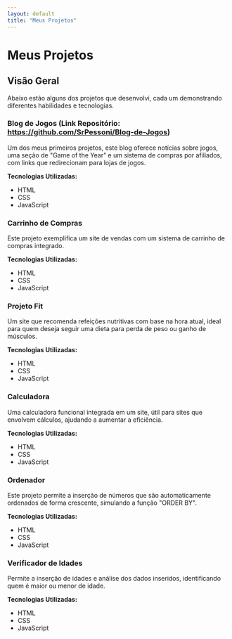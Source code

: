```yaml
---
layout: default
title: "Meus Projetos"
---
```


# Meus Projetos

## Visão Geral
Abaixo estão alguns dos projetos que desenvolvi, cada um demonstrando diferentes habilidades e tecnologias.

### Blog de Jogos (Link Repositório: https://github.com/SrPessoni/Blog-de-Jogos)

Um dos meus primeiros projetos, este blog oferece notícias sobre jogos, uma seção de "Game of the Year" e um sistema de compras por afiliados, com links que redirecionam para lojas de jogos.

**Tecnologias Utilizadas:**
- HTML
- CSS
- JavaScript

### Carrinho de Compras
Este projeto exemplifica um site de vendas com um sistema de carrinho de compras integrado.

**Tecnologias Utilizadas:**
- HTML
- CSS
- JavaScript

### Projeto Fit
Um site que recomenda refeições nutritivas com base na hora atual, ideal para quem deseja seguir uma dieta para perda de peso ou ganho de músculos.

**Tecnologias Utilizadas:**
- HTML
- CSS
- JavaScript

### Calculadora
Uma calculadora funcional integrada em um site, útil para sites que envolvem cálculos, ajudando a aumentar a eficiência.

**Tecnologias Utilizadas:**
- HTML
- CSS
- JavaScript

### Ordenador
Este projeto permite a inserção de números que são automaticamente ordenados de forma crescente, simulando a função "ORDER BY".

**Tecnologias Utilizadas:**
- HTML
- CSS
- JavaScript

### Verificador de Idades
Permite a inserção de idades e análise dos dados inseridos, identificando quem é maior ou menor de idade.

**Tecnologias Utilizadas:**
- HTML
- CSS
- JavaScript
